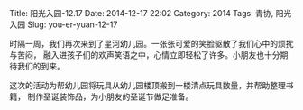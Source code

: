 Title: 阳光入园-12.17
Date: 2014-12-17 22:02
Category: 2014
Tags: 青协, 阳光入园
Slug: you-er-yuan-12-17

时隔一周，我们再次来到了星河幼儿园。一张张可爱的笑脸驱散了我们心中的烦扰与苦闷，
融入进孩子们的欢声笑语之中，心情立即轻松了许多。小朋友也十分期待我们的到来。

这次的活动为帮幼儿园将玩具从幼儿园楼顶搬到一楼清点玩具数量，并帮助整理书籍，
制作圣诞装饰品，为小朋友的圣诞节做足准备。

